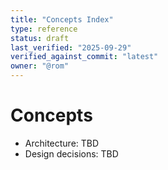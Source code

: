 ```yaml
---
title: "Concepts Index"
type: reference
status: draft
last_verified: "2025-09-29"
verified_against_commit: "latest"
owner: "@rom"
---
```


# Concepts

- Architecture: TBD
- Design decisions: TBD

